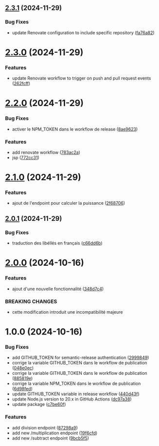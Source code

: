 ## [2.3.1](https://github.com/Robitch/Open-Day/compare/v2.3.0...v2.3.1) (2024-11-29)


### Bug Fixes

* update Renovate configuration to include specific repository ([fa76a82](https://github.com/Robitch/Open-Day/commit/fa76a82f5e9c1a74e98d0ebf1c715735f932b241))

# [2.3.0](https://github.com/Robitch/Open-Day/compare/v2.2.0...v2.3.0) (2024-11-29)


### Features

* update Renovate workflow to trigger on push and pull request events ([262fcff](https://github.com/Robitch/Open-Day/commit/262fcffcdfbb80b4eb355557b8cc0da06520ccb6))

# [2.2.0](https://github.com/Robitch/Open-Day/compare/v2.1.0...v2.2.0) (2024-11-29)


### Bug Fixes

* activer le NPM_TOKEN dans le workflow de release ([8ae9623](https://github.com/Robitch/Open-Day/commit/8ae9623c767f51da8c7350bbe17eb7e94fa4e5a4))


### Features

* add renovate workflow ([783ac2a](https://github.com/Robitch/Open-Day/commit/783ac2a77f5a985b7e046a1f1cca8031bddab472))
* jsp ([772cc31](https://github.com/Robitch/Open-Day/commit/772cc310c68c0b780c1eb234cce8fc1775be1632))

# [2.1.0](https://github.com/Robitch/Open-Day/compare/v2.0.1...v2.1.0) (2024-11-29)


### Features

* ajout de l'endpoint pour calculer la puissance ([2f68706](https://github.com/Robitch/Open-Day/commit/2f68706a0f61550faccfca8cc6c97936640e00f7))

## [2.0.1](https://github.com/Robitch/Open-Day/compare/v2.0.0...v2.0.1) (2024-11-29)


### Bug Fixes

* traduction des libéllés en français ([c66dd6b](https://github.com/Robitch/Open-Day/commit/c66dd6b315f9a43b8f4d9843116446b6a9a0faa8))

# [2.0.0](https://github.com/Robitch/Open-Day/compare/v1.0.0...v2.0.0) (2024-10-16)


### Features

* ajout d'une nouvelle fonctionnalité ([348d7c4](https://github.com/Robitch/Open-Day/commit/348d7c4bddfb96ce9b98ceabe26ef9e371e7c878))


### BREAKING CHANGES

* cette modification introduit une incompatibilité majeure

# 1.0.0 (2024-10-16)


### Bug Fixes

* add GITHUB_TOKEN for semantic-release authentication ([2999849](https://github.com/Robitch/Open-Day/commit/29998491655ef5a9b4da464bd2f26608e0ef294a))
* corrige la variable GITHUB_TOKEN dans le workflow de publication ([048e0ec](https://github.com/Robitch/Open-Day/commit/048e0ece7942ed896721390454c60836e9b0f2d0))
* corrige la variable GITHUB_TOKEN dans le workflow de publication ([885819e](https://github.com/Robitch/Open-Day/commit/885819e9096593c3be2c0d8b195b3dddaefeaad0))
* corrige la variable NPM_TOKEN dans le workflow de publication ([6d98fed](https://github.com/Robitch/Open-Day/commit/6d98fedee4f4620ac9db8b5fb3a4fde2cfcb8869))
* update GITHUB_TOKEN variable in release workflow ([440d43f](https://github.com/Robitch/Open-Day/commit/440d43fa56cd2a388bdd391b903fa6a440e748cf))
* update Node.js version to 20.x in GitHub Actions ([dc97a38](https://github.com/Robitch/Open-Day/commit/dc97a3862f3974b1dc631721af745c5e45cf8dbc))
* update package ([c7be60f](https://github.com/Robitch/Open-Day/commit/c7be60f403984d4d60c33b585915720260611ced))


### Features

* add division endpoint ([87298a9](https://github.com/Robitch/Open-Day/commit/87298a9c69371a3447c2e44329f9a0ff25ef4c84))
* add new /multiplication endpoint ([19f6cfd](https://github.com/Robitch/Open-Day/commit/19f6cfdf3826a13d06312f4a8b9ddeb77a643ae1))
* add new /subtract endpoint ([9bcb5f5](https://github.com/Robitch/Open-Day/commit/9bcb5f559dc19da601de87560eaaf2e77f774a12))

